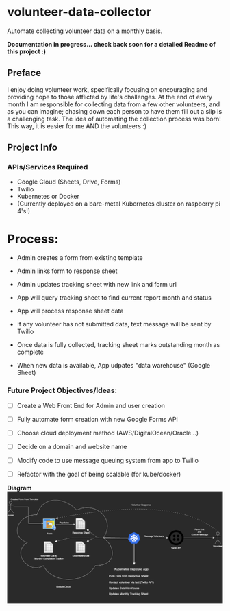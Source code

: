 # volunteer-data-collector
Automate collecting volunteer data on a monthly basis. 

<b>Documentation in progress... check back soon for a detailed Readme of this project :)</b>


## Preface
I enjoy doing volunteer work, specifically focusing on encouraging and providing hope to those afflicted by life's challenges.
At the end of every month I am responsible for collecting data from a few other volunteers, and as you can imagine; 
  chasing down each person to have them fill out a slip is a challenging task. 
The idea of automating the collection process was born!
This way, it is easier for me AND the volunteers :)


## Project Info
### APIs/Services Required
- Google Cloud (Sheets, Drive, Forms)
- Twilio
- Kubernetes or Docker
- (Currently deployed on a bare-metal Kubernetes cluster on raspberry pi 4's!)

# Process: 
  - Admin creates a form from existing template
  - Admin links form to response sheet
  - Admin updates tracking sheet with new link and form url
  
  - App will query tracking sheet to find current report month and status
  - App will process response sheet data
  - If any volunteer has not submitted data, text message will be sent by Twilio
  - Once data is fully collected, tracking sheet marks outstanding month as complete
  - When new data is available, App udpates "data warehouse" (Google Sheet)


### Future Project Objectives/Ideas:
- [ ] Create a Web Front End for Admin and user creation
- [ ] Fully automate form creation with new Google Forms API
- [ ] Choose cloud deployment method (AWS/DigitalOcean/Oracle...)
- [ ] Decide on a domain and website name
- [ ] Modify code to use message queuing system from app to Twilio
- [ ] Refactor with the goal of being scalable (for kube/docker)


<b>Diagram</b>
![Screenshot](diagram.drawio.png)
